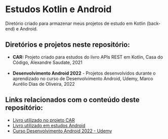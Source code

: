 # Estudos Kotlin e Android

<p>Diretório criado para armazenar meus projetos de estudo em Kotlin (back-end) e Android.</p>

## Diretórios e projetos neste repositório:

- **CAR:** Projeto criado para estudos do livro APIs REST em Kotlin, Casa do Código, Alexandre Saudate, 2021<br><br>
- **Desenvolvimento Android 2022** - Projetos desenvolvidos durante o aprendizado no curso de Desenvolvimento Android, Udemy, Marco Aurélio Dias de Oliveira, 2022

## Links relacionados com o conteúdo deste repositório:

- [Livro utilizado no projeto CAR](https://www.casadocodigo.com.br/products/livro-apis-rest-kotlin)<br>
- [Livro utilizado em estudos Android](https://www.casadocodigo.com.br/products/livro-kotlin-android)<br>
- [Curso Desenvolvimento Android 2022 - Udemy](https://www.udemy.com/course/desenvolvimento-android-do-absoluto-zero-para-iniciantes/)<br>
